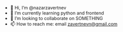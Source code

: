 - 👋 Hi, I’m @nazarzavertnev
- 🌱 I’m currently learning python and frontend
- 💞️ I’m looking to collaborate on SOMETHING
- 📫 How to reach me: email zavertnevn@gmail.com
